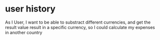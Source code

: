 # user history 
As I User, I want to be able to substract different currencies, and get the result value result in a specific currency, so I could calculate my expenses in another country



